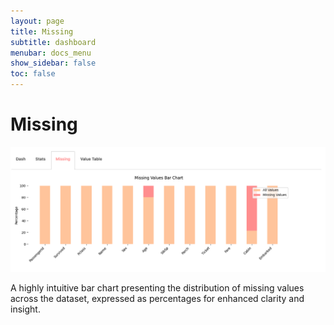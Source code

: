 ```yaml
---
layout: page
title: Missing
subtitle: dashboard
menubar: docs_menu
show_sidebar: false
toc: false
---
```


# Missing

![Pairwise sample](/img/dash_missing.png)

A highly intuitive bar chart presenting the distribution of missing values across the dataset, expressed as percentages for enhanced clarity and insight.

